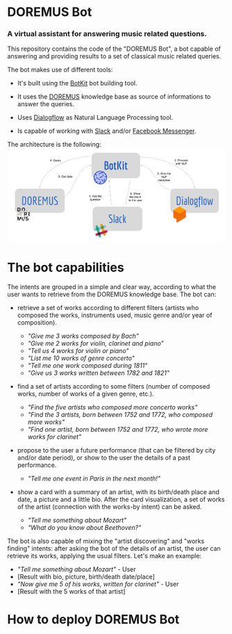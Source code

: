 # DOREMUS Bot
### A virtual assistant for answering music related questions.
This repository contains the code of the "DOREMUS Bot", a bot capable of answering and providing results to a set of classical music related queries.

The bot makes use of different tools:
- It's built using the [BotKit](https://github.com/howdyai/botkit) bot building tool.

- It uses the [DOREMUS](https://github.com/DOREMUS-ANR) knowledge base as source of informations to answer the queries.

- Uses [Dialogflow](https://github.com/dialogflow) as Natural Language Processing tool.

- Is capable of working with [Slack](https://slack.com) and/or [Facebook Messenger](https://www.messenger.com).

The architecture is the following:
![DOREMUS Bot architecture](./final-report/images/architecture.png) 

# The bot capabilities
The intents are grouped in a simple and clear way, according to what the user
wants to retrieve from the DOREMUS knowledge base. The bot can:

- retrieve a set of works according to different filters (artists who composed
the works, instruments used, music genre and/or year of composition).
    - *"Give me 3 works composed by Bach"*
    - *"Give me 2 works for violin, clarinet and piano"*
    - *"Tell us 4 works for violin or piano"*
    - *"List me 10 works of genre concerto"*
    - *"Tell me one work composed during 1811"*
    - *"Give us 3 works written between 1782 and 1821"*

- find a set of artists according to some filters (number of composed works,
number of works of a given genre, etc.).
    - *"Find the five artists who composed more concerto works"*
    - *"Find the 3 artists, born between 1752 and 1772, who composed more works"*
    - *"Find one artist, born between 1752 and 1772, who wrote more works for clarinet"*

- propose to the user a future performance (that can be filtered by city and/or
date period), or show to the user the details of a past performance.
    - *"Tell me one event in Paris in the next month!"*

- show a card with a summary of an artist, with its birth/death place and
date, a picture and a little bio. After the card visualization, a set of works
of the artist (connection with the works-by intent) can be asked.
    - *"Tell me something about Mozart"*
    - *"What do you know about Beethoven?"*
    
The bot is also capable of mixing the "artist discovering" and "works finding" intents:
after asking the bot of the details of an artist, the user can retrieve its works,
applying the usual filters. Let's make an example:

- *"Tell me something about Mozart"* - User
- [Result with bio, picture, birth/death date/place]
- *"Now give me 5 of his works, written for clarinet"* - User
- [Result with the 5 works of that artist]

# How to deploy DOREMUS Bot


